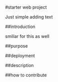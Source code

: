 #starter web project

Just simple adding text

##introduction

smiliar for this as well

##purpose

##deployment

##description

##how to contribute
